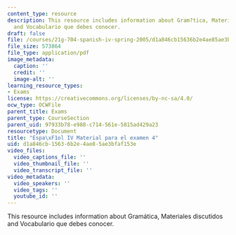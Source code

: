 ```yaml
---
content_type: resource
description: This resource includes information about Gram?tica, Materiales discutidos
  and Vocabulario que debes conocer.
draft: false
file: /courses/21g-704-spanish-iv-spring-2005/d1a846cb15636b2e4ae85ae3bfaf153e_MIT21G_704S05_sp4_exam4.pdf
file_size: 573864
file_type: application/pdf
image_metadata:
  caption: ''
  credit: ''
  image-alt: ''
learning_resource_types:
- Exams
license: https://creativecommons.org/licenses/by-nc-sa/4.0/
ocw_type: OCWFile
parent_title: Exams
parent_type: CourseSection
parent_uid: 97933b78-e988-c714-561e-5815ad429a23
resourcetype: Document
title: "Espa\xF1ol IV Material para el examen 4"
uid: d1a846cb-1563-6b2e-4ae8-5ae3bfaf153e
video_files:
  video_captions_file: ''
  video_thumbnail_file: ''
  video_transcript_file: ''
video_metadata:
  video_speakers: ''
  video_tags: ''
  youtube_id: ''
---
```

This resource includes information about Gramática, Materiales discutidos and Vocabulario que debes conocer.